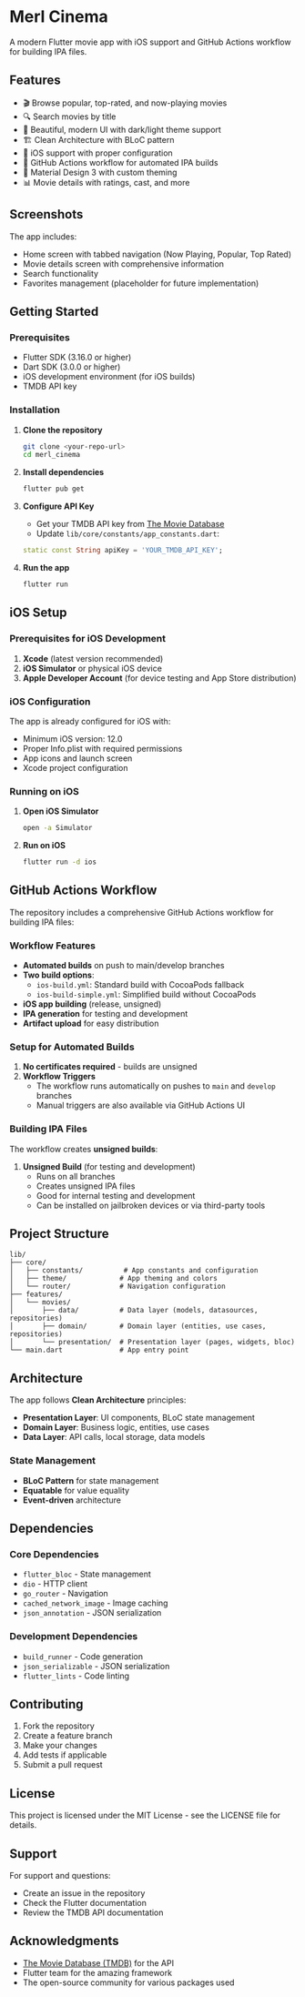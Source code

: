# Merl Cinema

A modern Flutter movie app with iOS support and GitHub Actions workflow for building IPA files.

## Features

- 🎬 Browse popular, top-rated, and now-playing movies
- 🔍 Search movies by title
- 📱 Beautiful, modern UI with dark/light theme support
- 🏗️ Clean Architecture with BLoC pattern
- 📱 iOS support with proper configuration
- 🚀 GitHub Actions workflow for automated IPA builds
- 🎨 Material Design 3 with custom theming
- 📊 Movie details with ratings, cast, and more

## Screenshots

The app includes:
- Home screen with tabbed navigation (Now Playing, Popular, Top Rated)
- Movie details screen with comprehensive information
- Search functionality
- Favorites management (placeholder for future implementation)

## Getting Started

### Prerequisites

- Flutter SDK (3.16.0 or higher)
- Dart SDK (3.0.0 or higher)
- iOS development environment (for iOS builds)
- TMDB API key

### Installation

1. **Clone the repository**
   ```bash
   git clone <your-repo-url>
   cd merl_cinema
   ```

2. **Install dependencies**
   ```bash
   flutter pub get
   ```

3. **Configure API Key**
   - Get your TMDB API key from [The Movie Database](https://www.themoviedb.org/settings/api)
   - Update `lib/core/constants/app_constants.dart`:
   ```dart
   static const String apiKey = 'YOUR_TMDB_API_KEY';
   ```

4. **Run the app**
   ```bash
   flutter run
   ```

## iOS Setup

### Prerequisites for iOS Development

1. **Xcode** (latest version recommended)
2. **iOS Simulator** or physical iOS device
3. **Apple Developer Account** (for device testing and App Store distribution)

### iOS Configuration

The app is already configured for iOS with:
- Minimum iOS version: 12.0
- Proper Info.plist with required permissions
- App icons and launch screen
- Xcode project configuration

### Running on iOS

1. **Open iOS Simulator**
   ```bash
   open -a Simulator
   ```

2. **Run on iOS**
   ```bash
   flutter run -d ios
   ```

## GitHub Actions Workflow

The repository includes a comprehensive GitHub Actions workflow for building IPA files:

### Workflow Features

- **Automated builds** on push to main/develop branches
- **Two build options**:
  - `ios-build.yml`: Standard build with CocoaPods fallback
  - `ios-build-simple.yml`: Simplified build without CocoaPods
- **iOS app building** (release, unsigned)
- **IPA generation** for testing and development
- **Artifact upload** for easy distribution

### Setup for Automated Builds

1. **No certificates required** - builds are unsigned
2. **Workflow Triggers**
    - The workflow runs automatically on pushes to `main` and `develop` branches
    - Manual triggers are also available via GitHub Actions UI

### Building IPA Files

The workflow creates **unsigned builds**:

1. **Unsigned Build** (for testing and development)
    - Runs on all branches
    - Creates unsigned IPA files
    - Good for internal testing and development
    - Can be installed on jailbroken devices or via third-party tools

## Project Structure

```
lib/
├── core/
│   ├── constants/          # App constants and configuration
│   ├── theme/             # App theming and colors
│   └── router/            # Navigation configuration
├── features/
│   └── movies/
│       ├── data/          # Data layer (models, datasources, repositories)
│       ├── domain/        # Domain layer (entities, use cases, repositories)
│       └── presentation/  # Presentation layer (pages, widgets, bloc)
└── main.dart              # App entry point
```

## Architecture

The app follows **Clean Architecture** principles:

- **Presentation Layer**: UI components, BLoC state management
- **Domain Layer**: Business logic, entities, use cases
- **Data Layer**: API calls, local storage, data models

### State Management

- **BLoC Pattern** for state management
- **Equatable** for value equality
- **Event-driven** architecture

## Dependencies

### Core Dependencies
- `flutter_bloc` - State management
- `dio` - HTTP client
- `go_router` - Navigation
- `cached_network_image` - Image caching
- `json_annotation` - JSON serialization

### Development Dependencies
- `build_runner` - Code generation
- `json_serializable` - JSON serialization
- `flutter_lints` - Code linting

## Contributing

1. Fork the repository
2. Create a feature branch
3. Make your changes
4. Add tests if applicable
5. Submit a pull request

## License

This project is licensed under the MIT License - see the LICENSE file for details.

## Support

For support and questions:
- Create an issue in the repository
- Check the Flutter documentation
- Review the TMDB API documentation

## Acknowledgments

- [The Movie Database (TMDB)](https://www.themoviedb.org/) for the API
- Flutter team for the amazing framework
- The open-source community for various packages used


